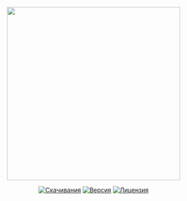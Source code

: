 <p align="center"><a href="https://www.localzet.com" target="_blank"><img src="https://static.localzet.com/full-localzet2.svg" width="400"></a></p>

<p align="center">
<a href="https://packagist.org/packages/localzet/server"><img src="https://img.shields.io/packagist/dt/localzet/server" alt="Скачивания"></a>
<a href="https://packagist.org/packages/localzet/server"><img src="https://img.shields.io/packagist/v/localzet/server" alt="Версия"></a>
<a href="https://packagist.org/packages/localzet/server"><img src="https://img.shields.io/packagist/l/localzet/server" alt="Лицензия"></a>
</p>
